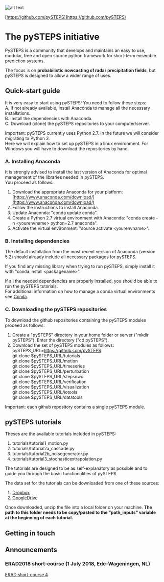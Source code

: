 [logo]: https://avatars3.githubusercontent.com/u/40021569?s=200&v=4
![alt text][logo]

[https://github.com/pySTEPS](https://github.com/pySTEPS)

# The pySTEPS initiative 

PySTEPS is a community that develops and maintains an easy to use, modular, free and open source python framework for short-term ensemble prediction systems.

The focus is on **probabilistic nowcasting of radar precipitation fields**, but pySTEPS is designed to allow a wider range of uses.

## Quick-start guide
It is very easy to start using pySTEPS! You need to follow these steps:  <br/>
A. If not already available, install Anaconda to manage all the necessary installations.  <br/>
B. Install the dependencies with Anaconda.  <br/>
C. Download (clone) the pySTEPS repositories to your computer/server. <br/>

Important: pySTEPS currently uses Python 2.7. In the future we will consider migrating to Python 3. <br/>
Here we will explain how to set up pySTEPS in a linux environment. For Windows you will have to download the repositories by hand.


### A. Installing Anaconda
It is strongly advised to install the last version of Anaconda for optimal management of the libraries needed in pySTEPS. <br/> 
You proceed as follows: <br/>
1. Download the appropriate Anaconda for your platform: [https://www.anaconda.com/download/](https://www.anaconda.com/download/) <br/>
2. Follow the instructions to install Anaconda. <br/>
3. Update Anaconda: "conda update conda". <br/>
4. Create a Python 2.7 virtual environment with Anaconda: "conda create -n \<yourenvname\> python=2.7 anaconda". <br/>
5. Activate the virtual environment: "source activate \<yourenvname\>". <br/>
  
### B. Installing dependencies  
The default installation from the most recent version of Anaconda (version 5.2) should already include all necessary packages for pySTEPS. 

If you find any missing library when trying to run pySTEPS, simply install it with "conda install \<packagename\>".

If all the needed dependencies are properly installed, you should be able to run the pySTEPS tutorials. <br/>
For additional information on how to manage a conda virtual environments see [Conda](https://uoa-eresearch.github.io/eresearch-cookbook/recipe/2014/11/20/conda/).

### C. Downloading the pySTEPS repositories
To download the github repositories containing the pySTEPS modules proceed as follows:
1. Create a "pySTEPS" directory in your home folder or server ("mkdir pySTEPS"). Enter the directory ("cd pySTEPS").
2. Download the set of pySTEPS modules as follows: <br/>
pySTEPS_URL=https://github.com/pySTEPS <br/>
git clone $pySTEPS_URL/tutorials <br/>
git clone $pySTEPS_URL/motion <br/>
git clone $pySTEPS_URL/timeseries <br/>
git clone $pySTEPS_URL/perturbation <br/>
git clone $pySTEPS_URL/stepsnwc <br/>
git clone $pySTEPS_URL/verification <br/>
git clone $pySTEPS_URL/visualization <br/>
git clone $pySTEPS_URL/iotools <br/>
git clone $pySTEPS_URL/datatools <br/>

Important: each github repository contains a single pySTEPS module. <br/>

## pySTEPS tutorials
Theses are the available tutorials included in pySTEPS:
1. tutorials/tutorial1_motion.py
2. tutorials/tutorial2a_cascade.py
3. tutorials/tutorial2b_noisegenerator.py
4. tutorials/tutorial3_stochasticextrapolation.py

The tutorials are designed to be as self-explanatory as possible and to guide you through the basic functionalities of pySTEPS.

The data set for the tutorials can be downloaded from one of these sources:
1. [Dropbox](https://www.dropbox.com/s/sowzh1kh02lu1fr/archive.zip?dl=0)
2. [GoogleDrive](https://drive.google.com/open?id=1LytJ5b0PcBHE3zWS5CHJm1_QeWGZxZwd)

Once downloaded, unzip the file into a local folder on your machine. **The path to this folder needs to be copy/pasted to the "path_inputs" variable at the beginning of each tutorial.**

## Getting in touch

## Announcements

### ERAD2018 short-course (1 July 2018, Ede-Wageningen, NL)

[ERAD short-course 4](https://www.erad2018.nl/short-courses/)


